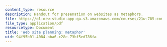 ```yaml
---
content_type: resource
description: Handout for presenation on websites as metaphors.
file: https://ol-ocw-studio-app-qa.s3.amazonaws.com/courses/21w-785-communicating-in-cyberspace-fall-2003/94f95b014084bba6c28e73bf5ed786fa_siteplan_metaphor.pdf
file_type: application/pdf
resourcetype: Document
title: 'Web site planning: metaphor'
uid: 94f95b01-4084-bba6-c28e-73bf5ed786fa
---
```

